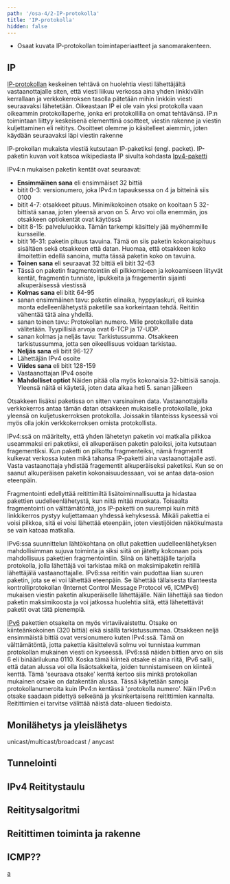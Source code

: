 ```yaml
---
path: '/osa-4/2-IP-protokolla'
title: 'IP-protokolla'
hidden: false
---
```



<text-box variant='learningObjectives' name='Oppimistavoitteet'>

- Osaat kuvata IP-protokollan toimintaperiaatteet ja sanomarakenteen.

</text-box>

## IP

[IP-protokollan]( https://fi.wikipedia.org/wiki/IP) keskeinen tehtävä on huolehtia viesti lähettäjältä vastaanottajalle siten, että viesti liikuu verkossa aina yhden linkkivälin kerrallaan ja verkkokerroksen tasolla pätetään mihin linkkiin viesti seuraavaksi lähetetään. Oikeastaan IP ei ole vain yksi protokolla vaan oikeammin protokollaperhe, jonka eri protokollilla on omat tehtävänsä.
IP:n toimintaan liittyy keskeisenä elementtinä osoitteet, viestin rakenne ja viestin kuljettaminen eli reititys.  Osoitteet olemme jo käsitelleet aiemmin, joten käydään seuraavaksi läpi viestin rakenne


IP-prokollan mukaista viestiä kutsutaan IP-paketiksi (engl. packet). IP-paketin kuvan voit katsoa wikipediasta IP sivulta kohdasta [Ipv4-paketti](https://fi.wikipedia.org/wiki/IP#IPv4-paketti)

IPv4:n mukaisen paketin kentät ovat seuraavat:
* **Ensimmäinen sana**  eli ensimmäiset 32 bittiä
* bitit 0-3: versionumero, joka IPv4:n tapauksessa on 4 ja bitteinä siis 0100
* bitit 4-7: otsakkeet pituus. Minimikokoinen otsake on kooltaan 5 32-bittistä sanaa, joten yleensä arvon on 5. Arvo voi olla enemmän, jos otsakkeen optiokentät ovat käytössä
* bitit 8-15: palveluluokka. Tämän tarkempi käsittely jää myöhemmille kursseille.
* bitit 16-31: paketin pituus tavuina. Tämä on siis paketin kokonaispituus sisältäen sekä otsakkeen että datan. Huomaa, että otsakkeen koko ilmoitettiin edellä sanoina, mutta tässä paketin koko on tavuina.
* **Toinen sana**  eli seuraavat 32 bittiä  eli bitit 32-63
* Tässä on paketin fragmentointiin eli pilkkomiseen ja kokoamiseen liityvät kentät, fragmentin tunniste, lipukkeita ja fragementin sijainti alkuperäisessä viestissä
* **Kolmas sana** eli bitit 64-95
* sanan ensimmäinen tavu: paketin elinaika, hyppylaskuri, eli kuinka monta edelleenlähetystä paketille saa korkeintaan tehdä. Reititin vähentää tätä aina yhdellä.
* sanan toinen tavu: Protokollan numero. Mille protokollalle data välitetään. Tyypillisiä arvoja ovat 6-TCP ja 17-UDP.
* sanan kolmas ja neljäs tavu: Tarkistussumma. Otsakkeen tarkistussumma, jotta sen oikeellisuus voidaan tarkistaa.
* **Neljäs sana** eli bitit 96-127
* Lähettäjän IPv4 osoite
* **Viides sana** eli bitit 128-159
* Vastaanottajan IPv4 osoite
* **Mahdolliset optiot** Näiden pitää olla myös kokonaisia 32-bittisiä sanoja. Yleensä näitä ei käytetä, joten data alkaa heti 5. sanan jälkeen

Otsakkeen lisäksi paketissa on sitten varsinainen data. Vastaanottajalla verkkokerros antaa tämän datan otsakkeen mukaiselle protokollalle, joka yleensä on kuljetuskerroksen protokolla. Joissakin tilanteisss kyseessä voi myös olla jokin verkkokerroksen omista protokollista. 

IPv4:ssä on määritelty, että yhden lähetetyn paketin voi matkalla pilkkoa useammaksi eri paketiksi, eli alkuperäisen paketin paloiksi, joita kutsutaan fragementiksi. Kun paketti on pilkottu fragmenteiksi, nämä fragmentit kulkevat verkossa kuten mikä tahansa IP-paketti aina vastaanottajalle asti. Vasta vastaanottaja yhdistää fragementit alkuperäiseksi paketiksi. Kun se on saanut alkuperäisen paketin kokonaisuudessaan, voi se antaa data-osion eteenpäin.

Fragmentointi edellyttää reitittimiltä lisätoiminnallisuutta ja hidastaa pakettien uudelleenlähetystä, kun niitä mitää muokata. Toisaalta fragmentointi on välttämätöntä, jos IP-paketti on suurempi kuin mitä linkkikerros pystyy kuljettamaan yhdessä kehyksessä. Mikäli pakettia ei voisi pilkkoa, sitä ei voisi lähettää eteenpäin, joten viestijöiden näkökulmasta se vain katoaa matkalla.

IPv6:ssa suunnittelun lähtökohtana on ollut pakettien uudelleenlähetyksen mahdollisimman sujuva toiminta ja siksi siitä on jätetty kokonaan pois mahdollisuus pakettien fragmentointiin. Siinä on lähettäjälle tarjolla protokolla, jolla lähettäjä voi tarkistaa mikä on maksimipaketin reitillä lähettäjälä vastaanottajalle. IPv6:ssa reititin vain pudottaa liian suuren paketin, jota se ei voi lähettää eteenpäin. Se lähettää tällaisesta tilanteesta kontrolliprotokollan (Internet Control Message Protocol v6, ICMPv6) mukaisen viestin paketin alkuperäiselle lähettäjälle. Näin lähettäjä saa tiedon paketin maksimikoosta ja voi jatkossa huolehtia siitä, että lähetettävät paketit ovat tätä pienempiä.

[IPv6](https://fi.wikipedia.org/wiki/IPv6) pakettien otsakeita on myös virtaviivaistettu. Otsake on kiinteänkokoinen (320 bittiä) eikä sisällä tarkistussummaa. Otsakkeen neljä ensimmäistä bittiä ovat versionumero kuten IPv4:ssä. Tämä on välttämätöntä, jotta pakettia käsittelevä solmu voi tunnistaa kumman protokollan mukainen viesti on kyseessä. IPv6:ssä näiden bittien arvo on siis 6 eli binäärilukuna 0110. Koska tämä kiinteä otsake ei aina riitä, IPv6 sallii, että datan alussa voi olla lisäotsakkeita, joiden tunnistamiseen on kiinteä kenttä. Tämä 'seuraava otsake' kenttä kertoo siis minkä protokollan mukainen otsake on datakentän alussa. Tässä käytetään samoja protokollanumeroita kuin IPv4:n kentässä 'protokolla numero'. Näin IPv6:n otsake saadaan pidettyä selkeänä ja yksinkertaisena reitittimien kannalta. Reitittimien ei tarvitse välittää näistä data-alueen tiedoista. 



## Monilähetys ja yleislähetys

unicast/multicast/broadcast / anycast


## Tunnelointi

## IPv4 Reititystaulu

## Reititysalgoritmi

## Reitittimen toiminta ja rakenne

## ICMP??

<pdf-slideshow>

[a](../slideshows/johdatus-olio-ohjelmointiin.pdf)

</pdf-slideshow>

<quiz id="2b9e2bdd-1bc3-4058-93e0-df0c85713f4b"></quiz>

